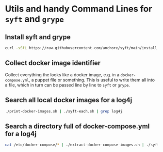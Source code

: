 # Utils and handy Command Lines for `syft` and `grype`

## Install syft and grype

```bash
curl -sSfL https://raw.githubusercontent.com/anchore/syft/main/install.sh | sh -s -- -b /usr/local/bin && curl -sSfL https://raw.githubusercontent.com/anchore/grype/main/install.sh | sh -s -- -b /usr/local/bin
```

## Collect docker image identifier

Collect everything the looks like a docker image, e.g. in a `docker-compose.yml`, a puppet file or something. This is useful to write them all into a file, which in turn can be passed line by line to `syft` or `grype`.

## Search all local docker images for a log4j

```bash
./print-docker-images.sh | ./syft-each.sh | grep log4j
```

## Search a directory full of docker-compose.yml for a log4j

```bash
cat /etc/docker-compose/* | ./extract-docker-compose-images.sh | ./syft-each.sh  | grep log4j
```
